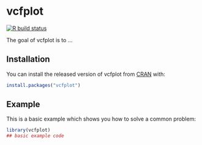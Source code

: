 
# vcfplot

<!-- badges: start -->
[![R build status](https://github.com/nibscles/vcfplot/workflows/R-CMD-check/badge.svg)](https://github.com/nibscles/vcfplot/actions)
<!-- badges: end -->

The goal of vcfplot is to ...

## Installation

You can install the released version of vcfplot from [CRAN](https://CRAN.R-project.org) with:

``` r
install.packages("vcfplot")
```

## Example

This is a basic example which shows you how to solve a common problem:

``` r
library(vcfplot)
## basic example code
```

